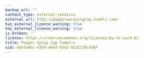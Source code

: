 ```yaml
---
backup_url: ''
content_type: external-resource
external_url: http://peppersprayingcop.tumblr.com/
has_external_licence_warning: true
has_external_license_warning: true
is_broken: ''
license: https://creativecommons.org/licenses/by-nc-sa/4.0/
title: Pepper Spray Cop Tumblrs
uid: eb8fa4dc-4369-44dd-9383-01a2170c4d6f
---
```

